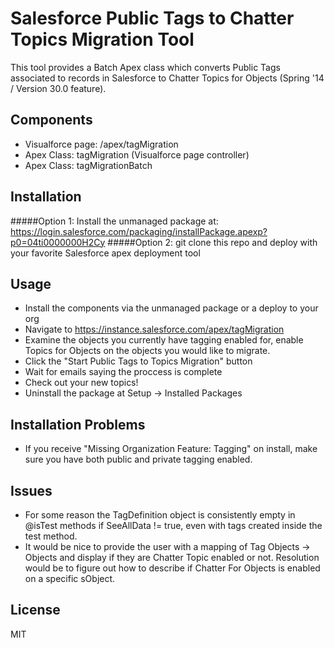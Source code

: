 Salesforce Public Tags to Chatter Topics Migration Tool
=========

This tool provides a Batch Apex class which converts Public Tags associated to records in Salesforce to Chatter Topics for Objects (Spring '14 / Version 30.0 feature).

Components
--

  - Visualforce page: /apex/tagMigration
  - Apex Class: tagMigration (Visualforce page controller)
  - Apex Class: tagMigrationBatch



Installation
--------------

#####Option 1:
Install the unmanaged package at: https://login.salesforce.com/packaging/installPackage.apexp?p0=04ti0000000H2Cy
#####Option 2:
git clone this repo and deploy with your favorite Salesforce apex deployment tool

Usage
--------------
  - Install the components via the unmanaged package or a deploy to your org
  - Navigate to https://instance.salesforce.com/apex/tagMigration
  - Examine the objects you currently have tagging enabled for, enable Topics for Objects on the objects you would like to migrate.
  - Click the "Start Public Tags to Topics Migration" button
  - Wait for emails saying the proccess is complete
  - Check out your new topics!
  - Uninstall the package at Setup -> Installed Packages

Installation Problems
--------------
  - If you receive "Missing Organization Feature: Tagging" on install, make sure you have both public and private tagging enabled.
 
Issues
--------------
 - For some reason the TagDefinition object is consistently empty in @isTest methods if SeeAllData != true, even with tags created inside the test method.
 - It would be nice to provide the user with a mapping of Tag Objects -> Objects and display if they are Chatter Topic enabled or not. Resolution would be to figure out how to describe if Chatter For Objects is enabled on a specific sObject.

License
----

MIT

    
